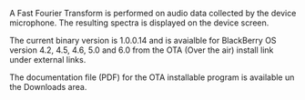 A Fast Fourier Transform is performed on audio data collected by the device microphone. The resulting spectra is displayed on the device screen.

The current binary version is 1.0.0.14 and is avaialble for BlackBerry OS version 4.2, 4.5, 4.6, 5.0 and 6.0 from the OTA (Over the air) install link under external links.

The documentation file (PDF) for the OTA installable program is available un the Downloads area.
